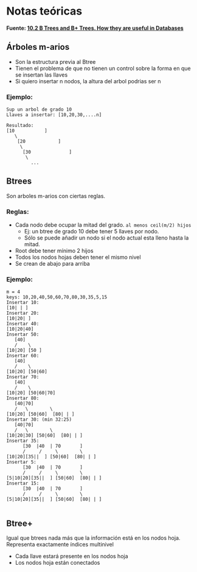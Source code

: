 # Notas teóricas
**Fuente: [10.2 B Trees and B+ Trees. How they are useful in Databases
](https://www.youtube.com/watch?v=aZjYr87r1b8)**

## Árboles m-arios

* Son la estructura previa al Btree
* Tienen el problema de que no tienen un control sobre la forma en que se insertan las llaves
* Si quiero insertar n nodos, la altura del arbol podrias ser n


### Ejemplo:
```text
Sup un arbol de grado 10
Llaves a insertar: [10,20,30,....n]

Resultado:
[10           ]
   \
    [20            ]
     \ 
      [30              ]
       \
         ...
```

## Btrees
Son arboles m-arios con ciertas reglas.
### Reglas:
* Cada nodo debe ocupar la mitad del grado. ``` al menos ceil(m/2) hijos ```
    * Ej: un btree de grado 10 debe tener 5 llaves por nodo.
    * Sólo se puede añadir un nodo si el nodo actual esta lleno hasta la mitad.
* Root debe tener mínimo 2 hijos
* Todos los nodos hojas deben tener el mismo nivel
* Se crean de abajo para arriba

### Ejemplo:
```text
m = 4
keys: 10,20,40,50,60,70,80,30,35,5,15
Insertar 10:
[10| | ]
Insertar 20:
[10|20| ]
Insertar 40:
[10|20|40]
Insertar 50:
   [40]
   /    \
[10|20] [50 ]
Insertar 60:
   [40]
   /    \
[10|20] [50|60]
Insertar 70:
   [40]
   /    \
[10|20] [50|60|70]
Insertar 80:
   [40|70]
   /   \        \
[10|20] [50|60]  [80| | ]
Insertar 30: (min 32:25)
   [40|70]
   /   \        \
[10|20|30] [50|60]  [80| | ]
Insertar 35:
      [30  |40  | 70       ]
      /     /     \        \
[10|20][35||  ] [50|60]  [80| | ]
Insertar 5:
      [30  |40  | 70       ]
      /     /     \        \
[5|10|20][35||  ] [50|60]  [80| | ]
Insertar 15:
      [30  |40  | 70       ]
      /     /     \        \
[5|10|20][35||  ] [50|60]  [80| | ]


```
## Btree+
Igual que btrees nada más que la información está en los nodos hoja. Representa exactamente índices multinivel
* Cada llave estará presente en los nodos hoja
* Los nodos hoja están conectados
